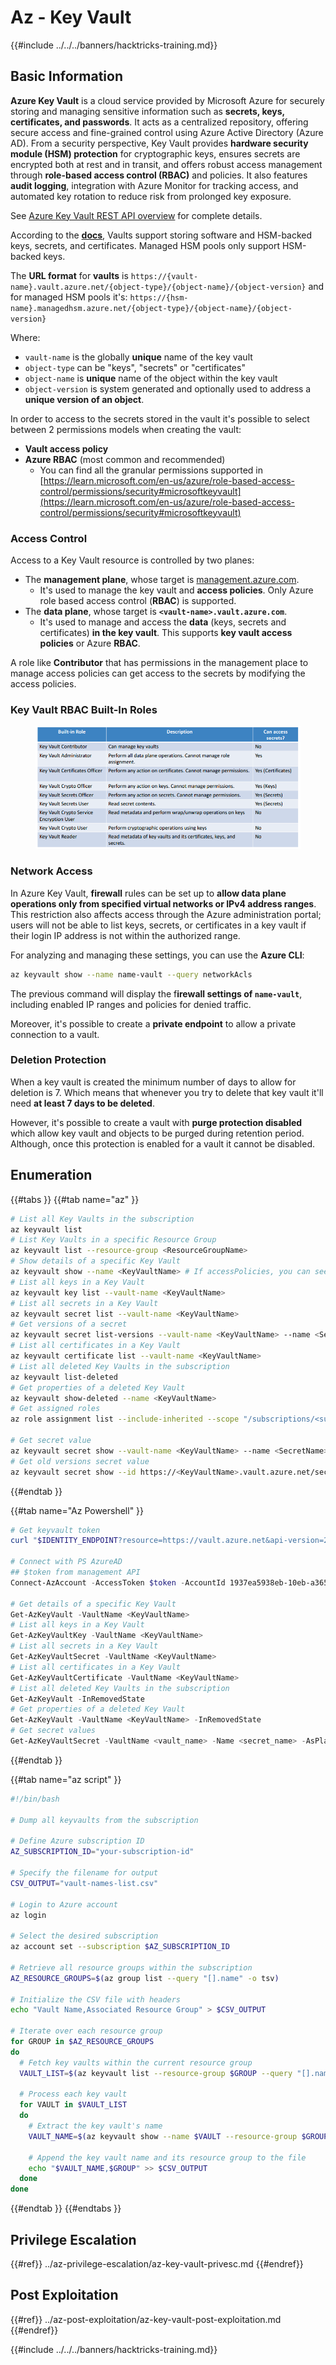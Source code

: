 # Az - Key Vault

{{#include ../../../banners/hacktricks-training.md}}

## Basic Information

**Azure Key Vault** is a cloud service provided by Microsoft Azure for securely storing and managing sensitive information such as **secrets, keys, certificates, and passwords**. It acts as a centralized repository, offering secure access and fine-grained control using Azure Active Directory (Azure AD). From a security perspective, Key Vault provides **hardware security module (HSM) protection** for cryptographic keys, ensures secrets are encrypted both at rest and in transit, and offers robust access management through **role-based access control (RBAC)** and policies. It also features **audit logging**, integration with Azure Monitor for tracking access, and automated key rotation to reduce risk from prolonged key exposure.

See [Azure Key Vault REST API overview](https://learn.microsoft.com/en-us/azure/key-vault/general/about-keys-secrets-certificates) for complete details.

According to the [**docs**](https://learn.microsoft.com/en-us/azure/key-vault/general/basic-concepts), Vaults support storing software and HSM-backed keys, secrets, and certificates. Managed HSM pools only support HSM-backed keys.

The **URL format** for **vaults** is `https://{vault-name}.vault.azure.net/{object-type}/{object-name}/{object-version}` and for managed HSM pools it's: `https://{hsm-name}.managedhsm.azure.net/{object-type}/{object-name}/{object-version}`

Where:

- `vault-name` is the globally **unique** name of the key vault
- `object-type` can be "keys", "secrets" or "certificates"
- `object-name` is **unique** name of the object within the key vault
- `object-version` is system generated and optionally used to address a **unique version of an object**.

In order to access to the secrets stored in the vault it's possible to select between 2 permissions models when creating the vault:

- **Vault access policy**
- **Azure RBAC** (most common and recommended)
  - You can find all the granular permissions supported in [https://learn.microsoft.com/en-us/azure/role-based-access-control/permissions/security#microsoftkeyvault](https://learn.microsoft.com/en-us/azure/role-based-access-control/permissions/security#microsoftkeyvault)

### Access Control <a href="#access-control" id="access-control"></a>

Access to a Key Vault resource is controlled by two planes:

- The **management plane**, whose target is [management.azure.com](http://management.azure.com/).
  - It's used to manage the key vault and **access policies**. Only Azure role based access control (**RBAC**) is supported.
- The **data plane**, whose target is **`<vault-name>.vault.azure.com`**.
  - It's used to manage and access the **data** (keys, secrets and certificates) **in the key vault**. This supports **key vault access policies** or Azure **RBAC**.

A role like **Contributor** that has permissions in the management place to manage access policies can get access to the secrets by modifying the access policies.

### Key Vault RBAC Built-In Roles <a href="#rbac-built-in-roles" id="rbac-built-in-roles"></a>

<figure><img src="../../../images/image (27).png" alt=""><figcaption></figcaption></figure>

### Network Access

In Azure Key Vault, **firewall** rules can be set up to **allow data plane operations only from specified virtual networks or IPv4 address ranges**. This restriction also affects access through the Azure administration portal; users will not be able to list keys, secrets, or certificates in a key vault if their login IP address is not within the authorized range.

For analyzing and managing these settings, you can use the **Azure CLI**:

```bash
az keyvault show --name name-vault --query networkAcls
```

The previous command will display the f**irewall settings of `name-vault`**, including enabled IP ranges and policies for denied traffic.

Moreover, it's possible to create a **private endpoint** to allow a private connection to a vault.

### Deletion Protection

When a key vault is created the minimum number of days to allow for deletion is 7. Which means that whenever you try to delete that key vault it'll need **at least 7 days to be deleted**.

However, it's possible to create a vault with **purge protection disabled** which allow key vault and objects to be purged during retention period. Although, once this protection is enabled for a vault it cannot be disabled.

## Enumeration

{{#tabs }}
{{#tab name="az" }}

```bash
# List all Key Vaults in the subscription
az keyvault list
# List Key Vaults in a specific Resource Group
az keyvault list --resource-group <ResourceGroupName>
# Show details of a specific Key Vault
az keyvault show --name <KeyVaultName> # If accessPolicies, you can see them here
# List all keys in a Key Vault
az keyvault key list --vault-name <KeyVaultName>
# List all secrets in a Key Vault
az keyvault secret list --vault-name <KeyVaultName>
# Get versions of a secret
az keyvault secret list-versions --vault-name <KeyVaultName> --name <SecretName>
# List all certificates in a Key Vault
az keyvault certificate list --vault-name <KeyVaultName>
# List all deleted Key Vaults in the subscription
az keyvault list-deleted
# Get properties of a deleted Key Vault
az keyvault show-deleted --name <KeyVaultName>
# Get assigned roles
az role assignment list --include-inherited --scope "/subscriptions/<subscription-uuid>/resourceGroups/<resource-group>/providers/Microsoft.KeyVault/vaults/<vault-name>"

# Get secret value
az keyvault secret show --vault-name <KeyVaultName> --name <SecretName>
# Get old versions secret value
az keyvault secret show --id https://<KeyVaultName>.vault.azure.net/secrets/<KeyVaultName>/<idOldVersion>
```

{{#endtab }}

{{#tab name="Az Powershell" }}

```powershell
# Get keyvault token
curl "$IDENTITY_ENDPOINT?resource=https://vault.azure.net&api-version=2017-09-01" -H secret:$IDENTITY_HEADER

# Connect with PS AzureAD
## $token from management API
Connect-AzAccount -AccessToken $token -AccountId 1937ea5938eb-10eb-a365-10abede52387 -KeyVaultAccessToken $keyvaulttoken

# Get details of a specific Key Vault
Get-AzKeyVault -VaultName <KeyVaultName>
# List all keys in a Key Vault
Get-AzKeyVaultKey -VaultName <KeyVaultName>
# List all secrets in a Key Vault
Get-AzKeyVaultSecret -VaultName <KeyVaultName>
# List all certificates in a Key Vault
Get-AzKeyVaultCertificate -VaultName <KeyVaultName>
# List all deleted Key Vaults in the subscription
Get-AzKeyVault -InRemovedState
# Get properties of a deleted Key Vault
Get-AzKeyVault -VaultName <KeyVaultName> -InRemovedState
# Get secret values
Get-AzKeyVaultSecret -VaultName <vault_name> -Name <secret_name> -AsPlainText
```

{{#endtab }}

{{#tab name="az script" }}

```bash
#!/bin/bash

# Dump all keyvaults from the subscription

# Define Azure subscription ID
AZ_SUBSCRIPTION_ID="your-subscription-id"

# Specify the filename for output
CSV_OUTPUT="vault-names-list.csv"

# Login to Azure account
az login

# Select the desired subscription
az account set --subscription $AZ_SUBSCRIPTION_ID

# Retrieve all resource groups within the subscription
AZ_RESOURCE_GROUPS=$(az group list --query "[].name" -o tsv)

# Initialize the CSV file with headers
echo "Vault Name,Associated Resource Group" > $CSV_OUTPUT

# Iterate over each resource group
for GROUP in $AZ_RESOURCE_GROUPS
do
  # Fetch key vaults within the current resource group
  VAULT_LIST=$(az keyvault list --resource-group $GROUP --query "[].name" -o tsv)

  # Process each key vault
  for VAULT in $VAULT_LIST
  do
    # Extract the key vault's name
    VAULT_NAME=$(az keyvault show --name $VAULT --resource-group $GROUP --query "name" -o tsv)

    # Append the key vault name and its resource group to the file
    echo "$VAULT_NAME,$GROUP" >> $CSV_OUTPUT
  done
done
```

{{#endtab }}
{{#endtabs }}

## Privilege Escalation

{{#ref}}
../az-privilege-escalation/az-key-vault-privesc.md
{{#endref}}

## Post Exploitation

{{#ref}}
../az-post-exploitation/az-key-vault-post-exploitation.md
{{#endref}}

{{#include ../../../banners/hacktricks-training.md}}





